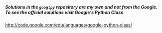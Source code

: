 ##### Solutions in the `googlpy` repository are my own and not from the Google. To see the official solutions visit Google's Python Class
http://code.google.com/edu/languages/google-python-class/
